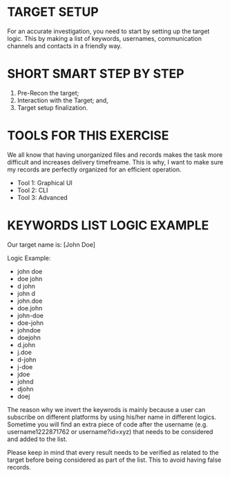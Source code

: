 # TARGET SETUP
For an accurate investigation, you need to start by setting up the target logic.
This by making a list of keywords, usernames, communication channels and contacts in a friendly way.

# SHORT SMART STEP BY STEP

1. Pre-Recon the target;
2. Interaction with the Target; and,
3. Target setup finalization.

# TOOLS FOR THIS EXERCISE
We all know that having unorganized files and records makes the task more difficult and increases delivery timefreame. This is why, I want to make sure my records are perfectly organized for an efficient operation.

* Tool 1: Graphical UI
* Tool 2: CLI
* Tool 3: Advanced

# KEYWORDS LIST LOGIC EXAMPLE

Our target name is: [John Doe]

Logic Example: 

* john doe
* doe john
* d john
* john d
* john.doe 
* doe.john 
* john-doe 
* doe-john 
* johndoe 
* doejohn
* d.john
* j.doe
* d-john
* j-doe
* jdoe
* johnd
* djohn
* doej

The reason why we invert the keywrods is mainly because a user can subscribe on different platforms by using his/her name in different logics. Sometime you will find an extra piece of code after the username (e.g. username1222871762 or username?id=xyz) that needs to be considered and added to the list.

Please keep in mind that every result needs to be verified as related to the target before being considered as part of the list. This to avoid having false records.
